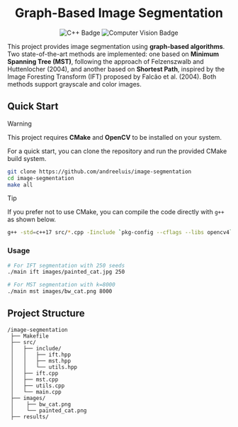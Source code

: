 <h1 align="center">
	Graph-Based Image Segmentation
</h1>

<p align="center">
	<img alt="C++ Badge" src="https://img.shields.io/badge/C++-%2300599c?style=for-the-badge&logo=cplusplus&logoColor=white">
  <img alt="Computer Vision Badge" src="https://img.shields.io/badge/Computer%20Vision-%230d1117?style=for-the-badge">
</p>

This project provides image segmentation using **graph-based algorithms**. Two state-of-the-art methods are implemented: one based on **Minimum Spanning Tree (MST)**, following the approach of Felzenszwalb and Huttenlocher (2004), and another based on **Shortest Path**, inspired by the Image Foresting Transform (IFT) proposed by Falcão et al. (2004). Both methods support grayscale and color images.

## Quick Start

> [!WARNING]
> This project requires **CMake** and **OpenCV** to be installed on your system.

For a quick start, you can clone the repository and run the provided CMake build system.

```bash
git clone https://github.com/andreeluis/image-segmentation
cd image-segmentation
make all
```
> [!TIP]
> If you prefer not to use CMake, you can compile the code directly with `g++` as shown below.
> ```bash
> g++ -std=c++17 src/*.cpp -Iinclude `pkg-config --cflags --libs opencv4` -o main
> ```

### Usage

```bash
# For IFT segmentation with 250 seeds
./main ift images/painted_cat.jpg 250

# For MST segmentation with k=8000
./main mst images/bw_cat.png 8000
```
## Project Structure

```
/image-segmentation
 ├── Makefile
 ├── src/
 │   ├── include/
 │   │   ├── ift.hpp
 │   │   ├── mst.hpp
 │   │   └── utils.hpp
 │   ├── ift.cpp
 │   ├── mst.cpp
 │   ├── utils.cpp
 │   └── main.cpp
 ├── images/
 │    ├── bw_cat.png
 │    └── painted_cat.png
 ├── results/
```
